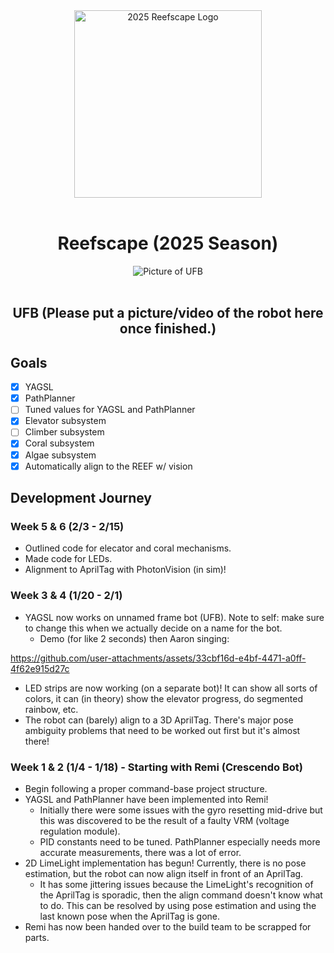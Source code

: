 <div align="center">  
  <img src="https://www.firstinspires.org/sites/default/files/2024-banner/frc_reefscape.gif" width="300" alt="2025 Reefscape Logo"/><br/>
  <br>
  <h1>Reefscape (2025 Season)</h1>
</div>

<div align="center">  
  <img src="" alt="Picture of UFB"/><br/>
  <br>
  <h2>UFB (Please put a picture/video of the robot here once finished.)</h2>
</div>


## Goals
- [X] YAGSL
- [X] PathPlanner
- [ ] Tuned values for YAGSL and PathPlanner
- [X] Elevator subsystem
- [ ] Climber subsystem
- [X] Coral subsystem
- [X] Algae subsystem
- [X] Automatically align to the REEF w/ vision

## Development Journey

### Week 5 & 6 (2/3 - 2/15)
* Outlined code for elecator and coral mechanisms.
* Made code for LEDs.
* Alignment to AprilTag with PhotonVision (in sim)!

### Week 3 & 4 (1/20 - 2/1)
* YAGSL now works on unnamed frame bot (UFB). Note to self: make sure to change this when we actually decide on a name for the bot.
  * Demo (for like 2 seconds) then Aaron singing:
  
https://github.com/user-attachments/assets/33cbf16d-e4bf-4471-a0ff-4f62e915d27c

* LED strips are now working (on a separate bot)! It can show all sorts of colors, it can (in theory) show the elevator progress, do segmented rainbow, etc.
* The robot can (barely) align to a 3D AprilTag. There's major pose ambiguity problems that need to be worked out first but it's almost there!
 
### Week 1 & 2 (1/4 - 1/18) - Starting with Remi (Crescendo Bot)
* Begin following a proper command-base project structure.
* YAGSL and PathPlanner have been implemented into Remi!
  * Initially there were some issues with the gyro resetting mid-drive but this was discovered to be the result of a faulty VRM (voltage regulation module).
  * PID constants need to be tuned. PathPlanner especially needs more accurate measurements, there was a lot of error.
* 2D LimeLight implementation has begun! Currently, there is no pose estimation, but the robot can now align itself in front of an AprilTag.
  * It has some jittering issues because the LimeLight's recognition of the AprilTag is sporadic, then the align command doesn't know what to do. This can be resolved by using pose estimation and using the last known pose when the AprilTag is gone.
* Remi has now been handed over to the build team to be scrapped for parts.
